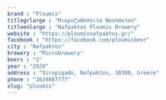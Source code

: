```yaml
---
brand : "Ploumis"
titlegrlarge : "Μικροζυθοποιία Ναυπάκτου"
titleenlarge : "Nafpaktos Ploumis Brewery"
website : "https://ploumisnafpaktos.gr/"
facebook : "https://facebook.com/ploumisbeer"
city : "Nafpaktos"
brewery : "Microbrewery"
beers : "2"
year : "2020"
address : "Xiropigado, Nafpaktos, 30300, Greece"
phone : "2634087777"
slug: "ploumis"
---
```

